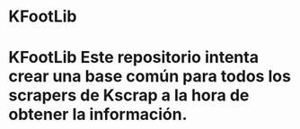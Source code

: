# KFootLib
# KFootLib Este repositorio intenta crear una base común para todos los scrapers de Kscrap a la hora de obtener la información.
